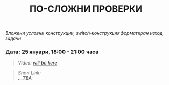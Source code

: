 <h1 align="center">ПО-СЛОЖНИ ПРОВЕРКИ</h1>
    <br>

<p><i>Вложени условни конструкции, switch-конструкция форматиран изход, задачи</i></p>

<h3>Дата: 25 януари, 18:00 - 21:00 часа</h3>

<blockquote>
    <i>
        Video: 
        <a href="#">will be here</a>
    </i>
</blockquote>

<blockquote>
    <i>
        Short Link: <br> 
        <b>
            ...TBA
        </b> 
    </i>
</blockquote>
